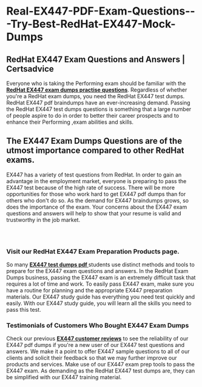# Real-EX447-PDF-Exam-Questions---Try-Best-RedHat-EX447-Mock-Dumps
<h2><strong>RedHat EX447 Exam Questions and Answers | Certsadvice</strong></h2> <p>Everyone who is taking the Performing exam should be familiar with the <a href="http://www.certsadvice.com/redhat/ex447-practice-questions"><strong>RedHat EX447 exam dumps practise questions</strong></a>. Regardless of whether you&#39;re a RedHat exam dumps, you need the RedHat EX447 test dumps. RedHat EX447 pdf braindumps have an ever-increasing demand. Passing the RedHat EX447 test dumps questions is something that a large number of people aspire to do in order to better their career prospects and to enhance their Performing ,exam abilities and skills.</p> <h2><strong>The EX447 Exam Dumps Questions are of the utmost importance compared to other RedHat exams.</strong></h2> <p>EX447 has a variety of test questions from RedHat. In order to gain an advantage in the employment market, everyone is preparing to pass the EX447 test because of the high rate of success. There will be more opportunities for those who work hard to get EX447 pdf dumps than for others who don&#39;t do so. As the demand for EX447 braindumps grows, so does the importance of the exam. Your concerns about the EX447 exam questions and answers will help to show that your resume is valid and trustworthy in the job market.</p> <p><a href="http://www.certsadvice.com/redhat/ex447-practice-questions" style="display: block; padding: 1em 0; text-align: center; "><img alt="" src="https://1.bp.blogspot.com/-RUOr8Wn-CRk/YUYAxC8kcHI/AAAAAAAAAnw/F7BbdI3tw8QDj5z8iX0vQAioQzKiUxduwCLcBGAsYHQ/s0/unnamed.jpg" /></a></p> <h3><strong>Visit our RedHat EX447 Exam Preparation Products page.</strong></h3> <p>So many <a href="http://www.certsadvice.com/redhat/ex447-practice-questions"><strong>EX447 test dumps pdf </strong></a>students use distinct methods and tools to prepare for the EX447 exam questions and answers. In the RedHat Exam Dumps business, passing the EX447 exam is an extremely difficult task that requires a lot of time and work. To easily pass EX447 exam, make sure you have a routine for planning and the appropriate EX447 preparation materials. Our EX447 study guide has everything you need test quickly and easily. With our EX447 study guide, you will learn all the skills you need to pass this test.</p> <h3><strong>Testimonials of Customers Who Bought EX447 Exam Dumps</strong></h3> <p>Check our previous <a href="http://www.certsadvice.com/redhat/ex447-practice-questions"><strong>EX447 customer reviews</strong></a> to see the reliability of our EX447 pdf dumps if you&#39;re a new user of our EX447 test questions and answers. We make it a point to offer EX447 sample questions to all of our clients and solicit their feedback so that we may further improve our products and services. Make use of our EX447 exam prep tools to pass the EX447 exam. As demanding as the RedHat EX447 test dumps are, they can be simplified with our EX447 training material.</p>
